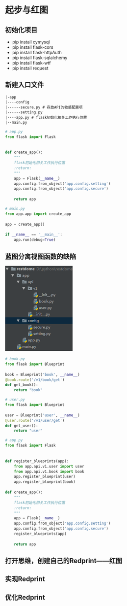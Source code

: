 # 起步与红图

## 初始化项目

* pip install cymysql
* pip install flask-cors
* pip install flask-httpAuth
* pip install flask-sqlalchemy
* pip install flask-wtf
* pip install request

## 新建入口文件

````
|-app
|----config
|------secure.py # 存放API的敏感配置项
|------setting.py
|----app.py # flask初始化相关工作执行位置
|--main.py
````

````python
# app.py
from flask import Flask


def create_app():
    """
    flask初始化相关工作执行位置
    :return:
    """
    app = Flask(__name__)
    app.config.from_object('app.config.setting')
    app.config.from_object('app.config.secure')

    return app
````

````python
# main.py
from app.app import create_app

app = create_app()

if __name__ == '__main__':
    app.run(debug=True)
````

## 蓝图分离视图函数的缺陷

![](./images/1.png)

````python
# book.py
from flask import Blueprint

book = Blueprint('book', __name__)
@book.route('/v1/book/get')
def get_book():
    return "book"
````

```python
# user.py
from flask import Blueprint

user = Blueprint('user', __name__)
@user.route('/v1/user/get')
def get_user():
    return "user"
```

````python
# app.py
from flask import Flask


def register_blueprints(app):
    from app.api.v1.user import user
    from app.api.v1.book import book
    app.register_blueprint(user)
    app.register_blueprint(book)

def create_app():
    """
    flask初始化相关工作执行位置
    :return:
    """
    app = Flask(__name__)
    app.config.from_object('app.config.setting')
    app.config.from_object('app.config.secure')
    register_blueprints(app)

    return app
````

## 打开思维，创建自己的Redprint——红图



## 实现Redprint



## 优化Redprint

